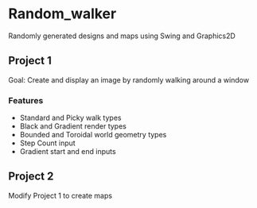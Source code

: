 # Random_walker
Randomly generated designs and maps using Swing and Graphics2D

## Project 1
Goal: Create and display an image by randomly walking around a window

### Features
- Standard and Picky walk types
- Black and Gradient render types
- Bounded and Toroidal world geometry types
- Step Count input
- Gradient start and end inputs

## Project 2
Modify Project 1 to create maps

